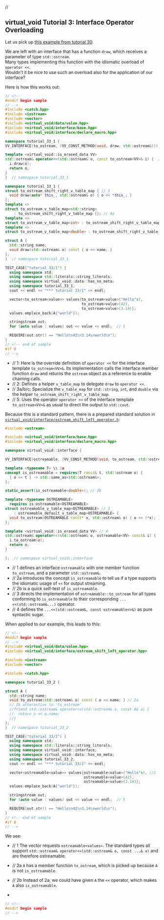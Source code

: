 ﻿// <!--
#if 0
// -->

<a name="t1"></a> 
## virtual_void Tutorial 3: Interface Operator Overloading

Let us pick up [this example from tutorial 30](tutorial__30.md).

We are left with an interface that has a function `draw`, which receives a parameter of type `std::ostream`.  
Many types implementing this function with the idiomatic overload of `operator <<`.  
Wouldn't it be nice to use such an overload also for the application of our interface?

Here is how this works out:

```cpp
// <!--
#endif begin sample
// -->
#include <catch.hpp>
#include <iostream>
#include <vector>
#include <virtual_void/data/value.hpp>
#include <virtual_void/interface/base.hpp>
#include <virtual_void/interface/declare_macro.hpp>

namespace tutorial_33_1 {
VV_INTERFACE(to_ostream, (VV_CONST_METHOD(void, draw, std::ostream&)))

template <virtual_void::is_erased_data VV>
std::ostream& operator<<(std::ostream& o, const to_ostream<VV>& i) {  // 1
  i.draw(o);
  return o;
}
}  // namespace tutorial_33_1

namespace tutorial_33_1 {
struct to_ostream_shift_right_v_table_map { // 3
  void draw(auto* this_, std::ostream& o) { o << *this_; }
};
template <>
struct to_ostream_v_table_map<std::string>
    : to_ostream_shift_right_v_table_map {}; // 4a
template <>
struct to_ostream_v_table_map<int> : to_ostream_shift_right_v_table_map {}; // 4b
template <>
struct to_ostream_v_table_map<double> : to_ostream_shift_right_v_table_map {}; // 4c

struct A {
  std::string name;
  void draw(std::ostream& o) const { o << name; }
};
}  // namespace tutorial_33_1

TEST_CASE("tutorial 33/1") {
  using namespace std;
  using namespace std::literals::string_literals;
  using namespace virtual_void::data::has_no_meta;
  using namespace tutorial_33_1;
  cout << endl << "*** tutorial 33/1" << endl;

  vector<to_ostream<value>> values{to_ostream<value>("Hello"s),
                                   to_ostream<value>(42),
                                   to_ostream<value>(3.14)};
  values.emplace_back(A{"world"});

  stringstream out;
  for (auto value : values) out << value << endl;  // 5

  REQUIRE(out.str() == "Hello\n42\n3.14\nworld\n");
}
// <!-- end of sample
#if 0
// -->
```

- // 1: Here is the override definition of `operator <<` for the interface template `to_ostream<VV>&`. Its implementation calls the interface member function `draw` and returns the `ostream` object as a reference to enable chaining calls.
- // 2: Defines a helper `v_table_map` to delegate `draw` to `operator <<`.
- // 3a/b/c: Specialize the `v_table_map` for `std::string`, `int`, and `double` via the helper `to_ostream_shift_right_v_table_map`.
- // 5: Uses the operator `operator <<` of the interface template `to_ostream<VV>&` as usual to direct the output to `std::cout`.

<a name="t2"></a> 

Because this is a standard pattern, there is a prepared standard solution in [``virtual_void/interface/ostream_shift_left_operator.h``](virtual_void/include\virtual_void/interface\ostream_shift_left_operator.h):
```cpp
#include <ostream>

#include <virtual_void/interface/base.hpp>
#include <virtual_void/interface/declare_macro.hpp>

namespace virtual_void::interface {

VV_INTERFACE(ostreamable, (VV_CONST_METHOD(void, to_ostream, std::ostream&))) // 1

template <typename T> \\ 2a
concept is_ostreamable = requires(T const& t, std::ostream o) {
  { o << t } -> std::same_as<std::ostream&>;
};

static_assert(is_ostreamable<double>); // 2b

template <typename OSTREAMABLE>
  requires is_ostreamable<OSTREAMABLE>
struct ostreamable_v_table_map<OSTREAMABLE> // 3
    : ostreamable_default_v_table_map<OSTREAMABLE> {
  void to_ostream(OSTREAMABLE const* x, std::ostream& o) { o << (*x); };
};

template <virtual_void::is_erased_data VV> // 4
std::ostream& operator<<(std::ostream& o, ostreamable<VV> const& i) {  // 4
  i.to_ostream(o);
  return o;
}

};  // namespace virtual_void::interface
```

- // 1 defines an interface `ostreamable` with one member function `to_ostream`, and a parameter `std::ostream&`.
- // 2a introduces the concept `is_ostreamable` to tell us if a type supports the idiomatic usage of `<<` for output streaming.
- // 2b is a quick self-test of `is_ostreamable`.
- // 3 directs the implementation of `ostreamable::to_ostream` for all types conforming to `is_ostreamable` to their corresponding `...<<(std::ostream&...)` operator.
- // 4 defines the `...<<(std::ostream&, const ostreamable<>&)` as pure syntactic sugar.

When applied to our example, this leads to this:

```cpp
// <!--
#endif begin sample
// -->
#include <virtual_void/data/value.hpp>
#include <virtual_void/interface/ostream_shift_left_operator.hpp>

#include <iostream>
#include <vector>

#include <catch.hpp>

namespace tutorial_33_2 {

struct A {
  std::string name;
  void to_ostream(std::ostream& o) const { o << name; } // 2a
  // 2b alterantive to 'to_ostream' 
  //friend std::ostream& operator<<(std::ostream& o, const A& a) {
  //  return o << a.name;
  //}
};
}  // namespace tutorial_33_2

TEST_CASE("tutorial 33/2") {
  using namespace std;
  using namespace std::literals::string_literals;
  using namespace virtual_void::interface;
  using namespace virtual_void::data::has_no_meta;
  using namespace tutorial_33_2;
  cout << endl << "*** tutorial 33/2" << endl;

  vector<ostreamable<value>> values{ostreamable<value>("Hello"s), //1
                                    ostreamable<value>(42),
                                    ostreamable<value>(3.14)};
  values.emplace_back(A{"world"});

  stringstream out;
  for (auto value : values) out << value << endl;  // 5

  REQUIRE(out.str() == "Hello\n42\n3.14\nworld\n");
}
// <!-- end of sample
#if 0
// -->
```

We see:
- // 1 The vector requests `ostreamable<values>`. The standard types all support `std::ostream& operator<<(std::ostream& o, const ...& x)` and are therefore ostreamable.
- // 2a `A` has a member function `to_ostream`, which is picked up because `A` is not `is_ostreamable`.
- // 2b Instead of 2a, we could have given `A` the `<<` operator, which makes `A` also `is_ostreamable`.

- <a name="t3"></a> 
```cpp
// <!--
#endif begin sample
// -->
